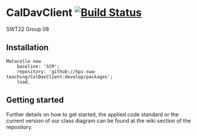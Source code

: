 # CalDavClient [![Build Status][travis_badge]][travis_url]
SWT22 Group 08


<!-- References -->
[travis_badge]: https://travis-ci.org/hpi-swa-teaching/CalDavClient.svg?branch=master
[travis_url]: https://travis-ci.org/hpi-swa-teaching/CalDavClient


## Installation

    Metacello new
        baseline: 'SCM';
        repository: 'github://hpi-swa-teaching/CalDavClient:develop/packages';
        load.


## Getting started

Further details on how to get started, the applied code standard or the current version of our class diagram can be found at the wiki section of the repository.
